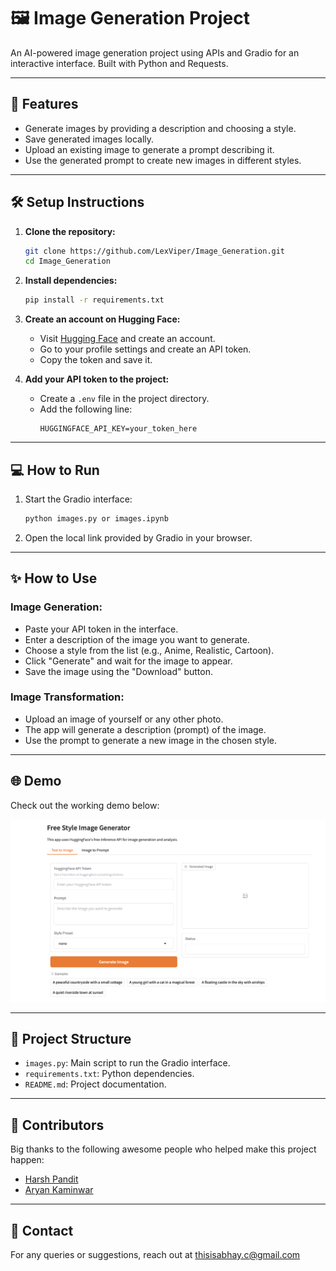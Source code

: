 
# 🖼️ Image Generation Project  

An AI-powered image generation project using APIs and Gradio for an interactive interface. Built with Python and Requests.  

---

## 🚀 **Features**  
- Generate images by providing a description and choosing a style.  
- Save generated images locally.  
- Upload an existing image to generate a prompt describing it.  
- Use the generated prompt to create new images in different styles.  

---

## 🛠️ **Setup Instructions**  

1. **Clone the repository:**  
   ```bash
   git clone https://github.com/LexViper/Image_Generation.git
   cd Image_Generation
   ```

2. **Install dependencies:**  
   ```bash
   pip install -r requirements.txt
   ```

3. **Create an account on Hugging Face:**  
   - Visit [Hugging Face](https://huggingface.co/) and create an account.  
   - Go to your profile settings and create an API token.  
   - Copy the token and save it.  

4. **Add your API token to the project:**  
   - Create a `.env` file in the project directory.  
   - Add the following line:  
     ```
     HUGGINGFACE_API_KEY=your_token_here
     ```

---

## 💻 **How to Run**  
1. Start the Gradio interface:  
   ```bash
   python images.py or images.ipynb
   ```  
2. Open the local link provided by Gradio in your browser.  

---

## ✨ **How to Use**  

### **Image Generation:**  
- Paste your API token in the interface.  
- Enter a description of the image you want to generate.  
- Choose a style from the list (e.g., Anime, Realistic, Cartoon).  
- Click "Generate" and wait for the image to appear.  
- Save the image using the "Download" button.  

### **Image Transformation:**  
- Upload an image of yourself or any other photo.  
- The app will generate a description (prompt) of the image.  
- Use the prompt to generate a new image in the chosen style.  

---

## 🌐 **Demo**  

Check out the working demo below:  

![Demo Screenshot](https://github.com/LexViper/Image_Generation/raw/main/Images/Interface%20v1.png)  

---

## 📂 **Project Structure**  
- `images.py`: Main script to run the Gradio interface.  
- `requirements.txt`: Python dependencies.  
- `README.md`: Project documentation.  

---

## 👥 **Contributors**  
Big thanks to the following awesome people who helped make this project happen:  
- [Harsh Pandit](https://github.com/ItsHarsh-Pandit)  
- [Aryan Kaminwar](https://github.com/ARI-create193)  

---

## 📧 **Contact**  

For any queries or suggestions, reach out at thisisabhay.c@gmail.com  




